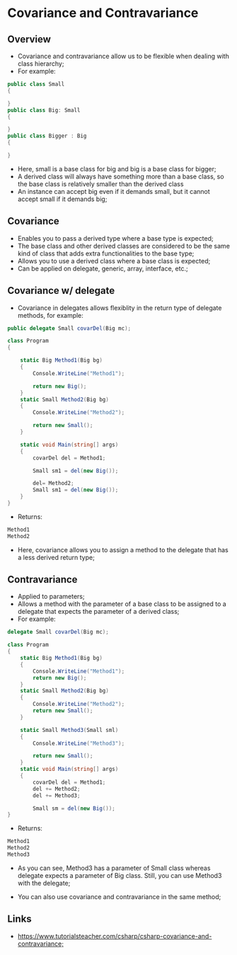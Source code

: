 # Covariance and Contravariance

## Overview

- Covariance and contravariance allow us to be flexible when dealing with class hierarchy;
- For example:

```c#
public class Small
{

}
public class Big: Small
{

}
public class Bigger : Big
{

}
```

- Here, small is a base class for big and big is a base class for bigger;
- A derived class will always have something more than a base class, so the base class is relatively smaller than the derived class
- An instance can accept big even if it demands small, but it cannot accept small if it demands big;

## Covariance

- Enables you to pass a derived type where a base type is expected;
- The base class and other derived classes are considered to be the same kind of class that adds extra functionalities to the base type;
- Allows you to use a derived class where a base class is expected;
- Can be applied on delegate, generic, array, interface, etc.;

## Covariance w/ delegate

- Covariance in delegates allows flexiblity in the return type of delegate methods, for example:

```c#
public delegate Small covarDel(Big mc);

class Program
{

    static Big Method1(Big bg)
    {
        Console.WriteLine("Method1");

        return new Big();
    }
    static Small Method2(Big bg)
    {
        Console.WriteLine("Method2");

        return new Small();
    }

    static void Main(string[] args)
    {
        covarDel del = Method1;

        Small sm1 = del(new Big());

        del= Method2;
        Small sm1 = del(new Big());
    }
}
```

- Returns:

```markdown
Method1
Method2
```

- Here, covariance allows you to assign a method to the delegate that has a less derived return type;

## Contravariance

- Applied to parameters;
- Allows a method with the parameter of a base class to be assigned to a delegate that expects the parameter of a derived class;
- For example:

```c#
delegate Small covarDel(Big mc);

class Program
{
    static Big Method1(Big bg)
    {
        Console.WriteLine("Method1");
        return new Big();
    }
    static Small Method2(Big bg)
    {
        Console.WriteLine("Method2");
        return new Small();
    }

    static Small Method3(Small sml)
    {
        Console.WriteLine("Method3");

        return new Small();
    }
    static void Main(string[] args)
    {
        covarDel del = Method1;
        del += Method2;
        del += Method3;

        Small sm = del(new Big());
}
```

- Returns:

```markdown
Method1
Method2
Method3
```

- As you can see, Method3 has a parameter of Small class whereas delegate expects a parameter of Big class. Still, you can use Method3 with the delegate;

- You can also use covariance and contravariance in the same method;

## Links

- <https://www.tutorialsteacher.com/csharp/csharp-covariance-and-contravariance;>
